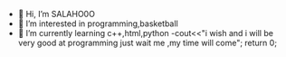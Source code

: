 - 👋 Hi, I’m SALAHO0O
- 👀 I’m interested in programming,basketball
- 🌱 I’m currently learning c++,html,python
-cout<<"i wish and i will be very good at programming just wait me ,my time will come";
return 0;
